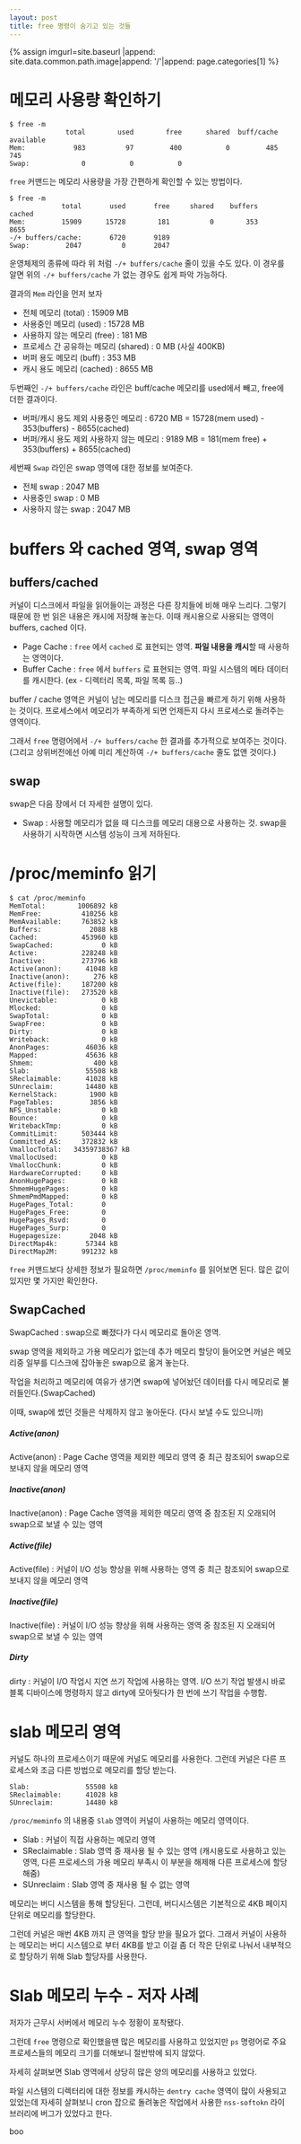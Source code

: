 ```yaml
---
layout: post
title: free 명령이 숨기고 있는 것들
---
```


{% assign imgurl=site.baseurl |append: site.data.common.path.image|append: '/'|append: page.categories[1] %} 



# 메모리 사용량 확인하기

```
$ free -m
              total        used        free      shared  buff/cache   available
Mem:            983          97         400           0         485         745
Swap:             0           0           0
```

`free` 커맨드는 메모리 사용량을 가장 간편하게 확인할 수 있는 방법이다.



```
$ free -m
             total       used       free     shared    buffers     cached
Mem:         15909      15728        181          0        353       8655
-/+ buffers/cache:       6720       9189
Swap:         2047          0       2047
```

운영체제의 종류에 따라 위 처럼 `-/+ buffers/cache` 줄이 있을 수도 있다. 이 경우를 알면 위의 `-/+ buffers/cache` 가 없는 경우도 쉽게 파악 가능하다.

결과의 `Mem` 라인을 먼저 보자

- 전체 메모리 (total) : 15909 MB
- 사용중인 메모리 (used) : 15728 MB
- 사용하지 않는 메모리 (free) : 181 MB
- 프로세스 간 공유하는 메모리 (shared) : 0 MB (사실 400KB)
- 버퍼 용도 메모리 (buff) : 353 MB
- 캐시 용도 메모리 (cached) : 8655 MB



두번째인 `-/+ buffers/cache` 라인은 buff/cache 메모리를 used에서 빼고, free에 더한 결과이다.

- 버퍼/캐시 용도 제외 사용중인 메모리 : 6720 MB = 15728(mem used) - 353(buffers) - 8655(cached)
- 버퍼/캐시 용도 제외 사용하지 않는 메모리 : 9189 MB = 181(mem free) + 353(buffers) + 8655(cached) 



세번째 `Swap` 라인은 swap 영역에 대한 정보를 보여준다. 

- 전체 swap : 2047 MB
- 사용중인 swap : 0 MB
- 사용하지 않는 swap : 2047 MB



# buffers 와 cached 영역, swap 영역

## buffers/cached

커널이 디스크에서 파일을 읽어들이는 과정은 다른 장치들에 비해 매우 느리다. 그렇기 때문에 한 번 읽은 내용은 캐시에 저장해 놓는다. 이때 캐시용으로 사용되는 영역이 buffers, cached 이다.

- Page Cache : `free` 에서 `cached` 로 표현되는 영역. **파일 내용을 캐시**할 때 사용하는 영역이다. 
- Buffer Cache : `free` 에서 `buffers` 로 표현되는 영역. 파일 시스템의 메타 데이터를 캐시한다. (ex - 디렉터리 목록, 파일 목록 등..)



buffer / cache 영역은 커널이 남는 메모리를 디스크 접근을 빠르게 하기 위해 사용하는 것이다. 프로세스에서 메모리가 부족하게 되면 언제든지 다시 프로세스로 돌려주는 영역이다. 

그래서 `free` 명령어에서 `-/+ buffers/cache` 한 결과를 추가적으로 보여주는 것이다. (그리고 상위버전에선 아예 미리 계산하여 `-/+ buffers/cache` 줄도 없앤 것이다.)



## swap

swap은 다음 장에서 더 자세한 설명이 있다.

- Swap : 사용할 메모리가 없을 때 디스크를 메모리 대용으로 사용하는 것. swap을 사용하기 시작하면 시스템 성능이 크게 저하된다.



# /proc/meminfo 읽기

```
$ cat /proc/meminfo
MemTotal:        1006892 kB
MemFree:          410256 kB
MemAvailable:     763852 kB
Buffers:            2088 kB
Cached:           453960 kB
SwapCached:            0 kB
Active:           228248 kB
Inactive:         273796 kB
Active(anon):      41048 kB
Inactive(anon):      276 kB
Active(file):     187200 kB
Inactive(file):   273520 kB
Unevictable:           0 kB
Mlocked:               0 kB
SwapTotal:             0 kB
SwapFree:              0 kB
Dirty:                 0 kB
Writeback:             0 kB
AnonPages:         46036 kB
Mapped:            45636 kB
Shmem:               400 kB
Slab:              55508 kB
SReclaimable:      41028 kB
SUnreclaim:        14480 kB
KernelStack:        1900 kB
PageTables:         3856 kB
NFS_Unstable:          0 kB
Bounce:                0 kB
WritebackTmp:          0 kB
CommitLimit:      503444 kB
Committed_AS:     372832 kB
VmallocTotal:   34359738367 kB
VmallocUsed:           0 kB
VmallocChunk:          0 kB
HardwareCorrupted:     0 kB
AnonHugePages:         0 kB
ShmemHugePages:        0 kB
ShmemPmdMapped:        0 kB
HugePages_Total:       0
HugePages_Free:        0
HugePages_Rsvd:        0
HugePages_Surp:        0
Hugepagesize:       2048 kB
DirectMap4k:       57344 kB
DirectMap2M:      991232 kB
```

`free` 커맨드보다 상세한 정보가 필요하면 `/proc/meminfo` 를 읽어보면 된다. 많은 값이 있지만 몇 가지만 확인한다.



## SwapCached

SwapCached : swap으로 빠졌다가 다시 메모리로 돌아온 영역.

swap 영역을 제외하고 가용 메모리가 없는데 추가 메모리 할당이 들어오면 커널은 메모리중 일부를 디스크에 잡아놓은 swap으로 옮겨 놓는다.

작업을 처리하고 메모리에 여유가 생기면 swap에 넣어놨던 데이터를 다시 메모리로 불러들인다.(SwapCached)

이때, swap에 썼던 것들은 삭제하지 않고 놓아둔다. (다시 보낼 수도 있으니까)



##### Active(anon)

Active(anon) : Page Cache 영역을 제외한 메모리 영역 중 최근 참조되어 swap으로 보내지 않을 메모리 영역



##### Inactive(anon)

Inactive(anon) : Page Cache 영역을 제외한 메모리 영역 중 참조된 지 오래되어 swap으로 보낼 수 있는 영역



##### Active(file)

Active(file) : 커널이 I/O 성능 향상을 위해 사용하는 영역 중 최근 참조되어 swap으로 보내지 않을 메모리 영역



##### Inactive(file)

Inactive(file) : 커널이 I/O 성능 향상을 위해 사용하는 영역 중 참조된 지 오래되어 swap으로 보낼 수 있는 영역



##### Dirty

dirty : 커널이 I/O 작업시 지연 쓰기 작업에 사용하는 영역. I/O 쓰기 작업 발생시 바로 블록 디바이스에 명령하지 않고 dirty에 모아둿다가 한 번에 쓰기 작업을 수행함.





# slab 메모리 영역

커널도 하나의 프로세스이기 때문에 커널도 메모리를 사용한다. 그런데 커널은 다른 프로세스와 조금 다른 방법으로 메모리를 할당 받는다.

```
Slab:              55508 kB
SReclaimable:      41028 kB
SUnreclaim:        14480 kB
```

`/proc/meminfo` 의 내용중 `Slab` 영역이 커널이 사용하는 메모리 영역이다.

- Slab : 커널이 직접 사용하는 메모리 영역
- SReclaimable : Slab 영역 중 재사용 될 수 있는 영역 (캐시용도로 사용하고 있는 영역, 다른 프로세스의 가용 메모리 부족시 이 부분을 해제해 다른 프로세스에 할당해줌)
- SUnreclaim : Slab 영역 중 재사용 될 수 없는 영역



메모리는 버디 시스템을 통해 할당된다. 그런데, 버디시스템은 기본적으로 4KB 페이지 단위로 메모리를 할당한다. 

그런데 커널은 매번 4KB 까지 큰 영역을 할당 받을 필요가 없다. 그래서 커널이 사용하는 메모리는 버디 시스템으로 부터 4KB를 받고 이걸 좀 더 작은 단위로 나눠서 내부적으로 할당하기 위해 Slab 할당자를 사용한다.



# Slab 메모리 누수 - 저자 사례

저자가 근무시 서버에서 메모리 누수 정황이 포착됐다.

그런데 `free` 명령으로 확인했을땐 많은 메모리를 사용하고 있었지만 `ps` 명령어로 주요 프로세스들의 메모리 크기를 더해보니 절반밖에 되지 않았다.

자세히 살펴보면 Slab 영역에서 상당히 많은 양의 메모리를 사용하고 있었다. 

파일 시스템의 디렉터리에 대한 정보를 캐시하는 `dentry cache` 영역이 많이 사용되고 있었는데 자세히 살펴보니 cron 잡으로 돌려놓은 작업에서 사용한 `nss-softokn` 라이브러리에 버그가 있었다고 한다. 

boo


